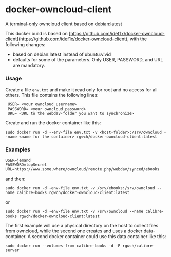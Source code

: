 # docker-owncloud-client
A terminal-only owncloud client based on debian:latest

This docker build is based on [https://github.com/idef1x/docker-owncloud-client](https://github.com/idef1x/docker-owncloud-client),
with the following changes:

* based on debian:latest instead of ubuntu:vivid
* defaults for some of the parameters. Only USER, PASSWORD, and URL are mandatory.

### Usage

Create a file `env.txt` and make it read only for root and no access for all others. This file contains the following lines:

     USER= <your owncloud username>
     PASSWORD= <your owncloud password>
     URL= <URL to the webdav-folder you want to synchronize>

Create and run the docker container like this:

    sudo docker run -d --env-file env.txt -v <host-folder>:/srv/owncloud --name <name for the container> rgwch/docker-owncloud-client:latest

### Examples

    USER=jemand
    PASSWORD=topSecret
    URL=https://www.some.where/owncloud/remote.php/webdav/synced/ebooks

and then:

    sudo docker run -d -env-file env.txt -v /srv/ebooks:/srv/owncloud --name calibre-books rgwch/docker-owncloud-client:latest

or

    sudo docker run -d -env-file env.txt -v /srv/owncloud --name calibre-books rgwch/docker-owncloud-client:latest

The first example will use a physical directory on the host to collect files from owncloud, while the second one creates and uses a docker data-container. A second docker container could use this data container like this:

    sudo docker run --volumes-from calibre-books -d -P rgwch/calibre-server
